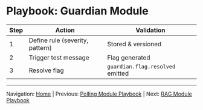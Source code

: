 # Playbook: Guardian Module

| Step | Action | Validation |
|------|--------|-----------|
| 1 | Define rule (severity, pattern) | Stored & versioned |
| 2 | Trigger test message | Flag generated |
| 3 | Resolve flag | `guardian.flag.resolved` emitted |

---
Navigation: [Home](home.md) | Previous: [Polling Module Playbook](playbook_polling_module.md) | Next: [RAG Module Playbook](playbook_rag_module.md)
